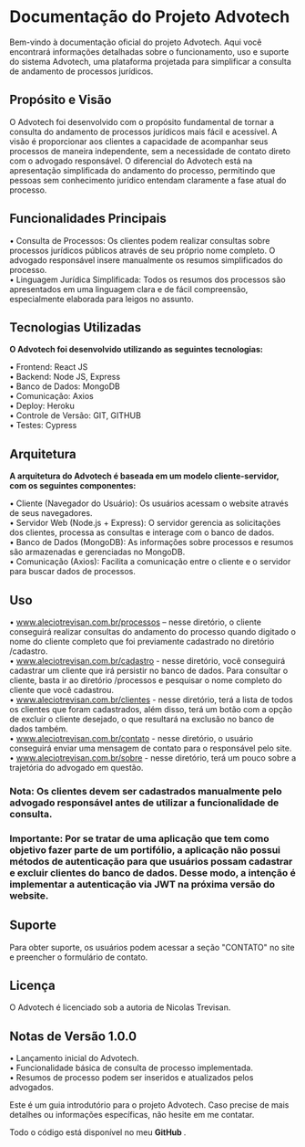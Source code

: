 <h1> <strong> Documentação do Projeto Advotech  </strong> </h1>
  
Bem-vindo à documentação oficial do projeto Advotech. Aqui você encontrará informações detalhadas sobre o funcionamento, uso e suporte do sistema Advotech, uma plataforma projetada para simplificar a consulta de andamento de processos jurídicos.   

<h2><strong> Propósito e Visão </strong></h2>

O Advotech foi desenvolvido com o propósito fundamental de tornar a consulta do andamento de processos jurídicos mais fácil e acessível. A visão é proporcionar aos clientes a capacidade de acompanhar seus processos de maneira independente, sem a necessidade de contato direto com o advogado responsável. O diferencial do Advotech está na apresentação simplificada do andamento do processo, permitindo que pessoas sem conhecimento jurídico entendam claramente a fase atual do processo.   

<h2><strong> Funcionalidades Principais </strong> <br/> </h2>

•	Consulta de Processos: Os clientes podem realizar consultas sobre processos jurídicos públicos através de seu próprio nome completo. O advogado responsável insere manualmente os resumos simplificados do processo.   
•	Linguagem Jurídica Simplificada: Todos os resumos dos processos são apresentados em uma linguagem clara e de fácil compreensão, especialmente elaborada para leigos no assunto.   

<h2><strong> Tecnologias Utilizadas <br/></h2>
O Advotech foi desenvolvido utilizando as seguintes tecnologias:  </strong> 

•	Frontend: React JS   
•	Backend: Node JS, Express   
•	Banco de Dados: MongoDB   
•	Comunicação: Axios   
•	Deploy: Heroku <br/>
•	Controle de Versão: GIT, GITHUB   
•	Testes: Cypress  

<h2><strong> Arquitetura <br/></h2>
A arquitetura do Advotech é baseada em um modelo cliente-servidor, com os seguintes componentes: </strong>

•	Cliente (Navegador do Usuário): Os usuários acessam o website através de seus navegadores.   
•	Servidor Web (Node.js + Express): O servidor gerencia as solicitações dos clientes, processa as consultas e interage com o banco de dados.   
•	Banco de Dados (MongoDB): As informações sobre processos e resumos são armazenadas e gerenciadas no MongoDB.   
•	Comunicação (Axios): Facilita a comunicação entre o cliente e o servidor para buscar dados de processos.   

<h2><strong> Uso </strong> <br/></h2>

•	www.aleciotrevisan.com.br/processos – nesse diretório, o cliente conseguirá realizar consultas do andamento do processo quando digitado o nome do cliente completo que foi previamente cadastrado no diretório /cadastro.  
•	www.aleciotrevisan.com.br/cadastro - nesse diretório, você conseguirá cadastrar um cliente que irá persistir no banco de dados. Para consultar o cliente, basta ir ao diretório /processos e pesquisar o nome completo do cliente que você cadastrou.  
•	www.aleciotrevisan.com.br/clientes - nesse diretório, terá a lista de todos os clientes que foram cadastrados, além disso, terá um botão com a opção de excluir o cliente desejado, o que resultará na exclusão no banco de dados também.  
•	www.aleciotrevisan.com.br/contato - nesse diretório, o usuário conseguirá enviar uma mensagem de contato para o responsável pelo site.  
•	www.aleciotrevisan.com.br/sobre - nesse diretório, terá um pouco sobre a trajetória do advogado em questão.

<h3><strong> Nota: Os clientes devem ser cadastrados manualmente pelo advogado responsável antes de utilizar a funcionalidade de consulta.   </h3>

<h3>Importante: Por se tratar de uma aplicação que tem como objetivo fazer parte de um portifólio, a aplicação não possui métodos de autenticação para que usuários possam cadastrar e excluir clientes do banco de dados. Desse modo, a intenção é implementar a autenticação via JWT na próxima versão do website. </h3>

<h2>Suporte  </strong> <br/></h2>
Para obter suporte, os usuários podem acessar a seção "CONTATO" no site e preencher o formulário de contato.    

<h2> <strong> Licença  </strong><br/></h2>
O Advotech é licenciado sob a autoria de Nicolas Trevisan.   

 <h2><strong> Notas de Versão 1.0.0  </strong> <br/></h2>
 
•	Lançamento inicial do Advotech.   
•	Funcionalidade básica de consulta de processo implementada.   
•	Resumos de processo podem ser inseridos e atualizados pelos advogados.  

Este é um guia introdutório para o projeto Advotech. Caso precise de mais detalhes ou informações específicas, não hesite em me contatar.  <br/>

Todo o código está disponível no meu <strong> GitHub </strong>.
